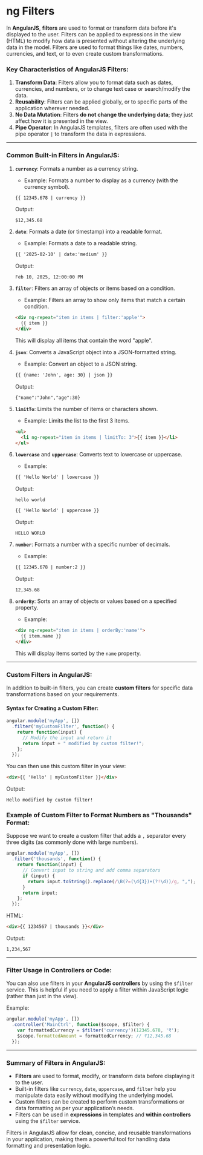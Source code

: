 # ng Filters
In **AngularJS**, **filters** are used to format or transform data before it's displayed to the user. Filters can be applied to expressions in the view (HTML) to modify how data is presented without altering the underlying data in the model. Filters are used to format things like dates, numbers, currencies, and text, or to even create custom transformations.

### Key Characteristics of AngularJS Filters:

1. **Transform Data**: Filters allow you to format data such as dates, currencies, and numbers, or to change text case or search/modify the data.
2. **Reusability**: Filters can be applied globally, or to specific parts of the application wherever needed.
3. **No Data Mutation**: Filters **do not change the underlying data**; they just affect how it is presented in the view.
4. **Pipe Operator**: In AngularJS templates, filters are often used with the pipe operator `|` to transform the data in expressions.

---

### Common Built-in Filters in AngularJS:

1. **`currency`**: Formats a number as a currency string.
   - Example: Formats a number to display as a currency (with the currency symbol).
   ```html
   {{ 12345.678 | currency }}
   ```
   Output: 
   ```
   $12,345.68
   ```

2. **`date`**: Formats a date (or timestamp) into a readable format.
   - Example: Formats a date to a readable string.
   ```html
   {{ '2025-02-10' | date:'medium' }}
   ```
   Output: 
   ```
   Feb 10, 2025, 12:00:00 PM
   ```

3. **`filter`**: Filters an array of objects or items based on a condition.
   - Example: Filters an array to show only items that match a certain condition.
   ```html
   <div ng-repeat="item in items | filter:'apple'">
     {{ item }}
   </div>
   ```
   This will display all items that contain the word "apple".

4. **`json`**: Converts a JavaScript object into a JSON-formatted string.
   - Example: Convert an object to a JSON string.
   ```html
   {{ {name: 'John', age: 30} | json }}
   ```
   Output: 
   ```
   {"name":"John","age":30}
   ```

5. **`limitTo`**: Limits the number of items or characters shown.
   - Example: Limits the list to the first 3 items.
   ```html
   <ul>
     <li ng-repeat="item in items | limitTo: 3">{{ item }}</li>
   </ul>
   ```

6. **`lowercase`** and **`uppercase`**: Converts text to lowercase or uppercase.
   - Example:
   ```html
   {{ 'Hello World' | lowercase }}
   ```
   Output: 
   ```
   hello world
   ```
   ```html
   {{ 'Hello World' | uppercase }}
   ```
   Output: 
   ```
   HELLO WORLD
   ```

7. **`number`**: Formats a number with a specific number of decimals.
   - Example:
   ```html
   {{ 12345.678 | number:2 }}
   ```
   Output: 
   ```
   12,345.68
   ```

8. **`orderBy`**: Sorts an array of objects or values based on a specified property.
   - Example:
   ```html
   <div ng-repeat="item in items | orderBy:'name'">
     {{ item.name }}
   </div>
   ```
   This will display items sorted by the `name` property.

---

### Custom Filters in AngularJS:

In addition to built-in filters, you can create **custom filters** for specific data transformations based on your requirements.

#### Syntax for Creating a Custom Filter:

```javascript
angular.module('myApp', [])
  .filter('myCustomFilter', function() {
    return function(input) {
      // Modify the input and return it
      return input + " modified by custom filter!";
    };
  });
```

You can then use this custom filter in your view:

```html
<div>{{ 'Hello' | myCustomFilter }}</div>
```

Output:
```
Hello modified by custom filter!
```

### Example of Custom Filter to Format Numbers as "Thousands" Format:

Suppose we want to create a custom filter that adds a `,` separator every three digits (as commonly done with large numbers).

```javascript
angular.module('myApp', [])
  .filter('thousands', function() {
    return function(input) {
      // Convert input to string and add comma separators
      if (input) {
        return input.toString().replace(/\B(?=(\d{3})+(?!\d))/g, ",");
      }
      return input;
    };
  });
```

HTML:
```html
<div>{{ 1234567 | thousands }}</div>
```

Output:
```
1,234,567
```

---

### Filter Usage in Controllers or Code:

You can also use filters in your **AngularJS controllers** by using the `$filter` service. This is helpful if you need to apply a filter within JavaScript logic (rather than just in the view).

Example:
```javascript
angular.module('myApp', [])
  .controller('MainCtrl', function($scope, $filter) {
    var formattedCurrency = $filter('currency')(12345.678, '₹');
    $scope.formattedAmount = formattedCurrency; // ₹12,345.68
  });
```

---

### Summary of Filters in AngularJS:

- **Filters** are used to format, modify, or transform data before displaying it to the user.
- Built-in filters like `currency`, `date`, `uppercase`, and `filter` help you manipulate data easily without modifying the underlying model.
- Custom filters can be created to perform custom transformations or data formatting as per your application’s needs.
- Filters can be used in **expressions** in templates and **within controllers** using the `$filter` service.

Filters in AngularJS allow for clean, concise, and reusable transformations in your application, making them a powerful tool for handling data formatting and presentation logic.